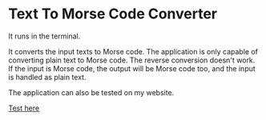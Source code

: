 # Text To Morse Code Converter

It runs in the terminal.

It converts the input texts to Morse code. The application is only capable of converting plain text to Morse code. The reverse conversion doesn't work. If the input is Morse code, the output will be Morse code too, and the input is handled as plain text.

The application can also be tested on my website.

<a href="https://istvan_g.pyscriptapps.com/text-to-morse-code-converter/latest/" target="_blank">Test here</a>

